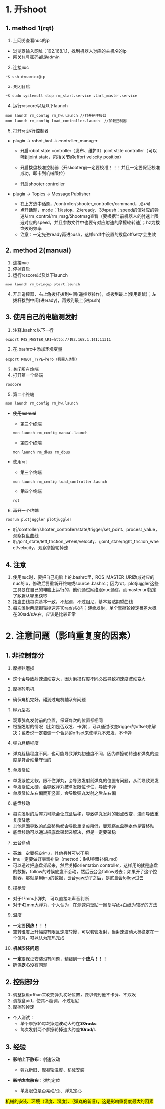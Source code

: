 # 1. 开shoot

## 1. method 1(rqt)

1. 上网关查看nuc的ip

- 浏览器输入网址：192.168.1.1，找到机器人对应的主机名的ip
- 网关帐号密码都是admin

2. 连接nuc

```
~$ ssh dynamicx@ip
```

3. 关闭自启

```
~$ sudo systemctl stop rm_start.service start_master.service
```

4. 运行roscore以及以下launch

```
mon launch rm_config rm_hw.launch //打开硬件接口
mon launch rm_config load_controller.launch  //加载控制器
```

5. 打开rqt运行控制器

- plugin -> robot_tool -> controller_manager

  - 开启robot state controller（发布、维护tf）joint state controller（可以听到joint state，包括关节的effort velocity position）

  - 开启拨盘校准控制器（开shooter前一定要校准！！！并且一定要保证校准成功，即卡到机械限位）

  - 开启shooter controller

- plugin -> Topics -> Message Publisher
  - 在上方选中话题，/controller/shooter_controller/command，点+号
  - 点开话题，mode：1为stop、2为ready、3为push；speed的值对应的弹速从rm_control/rm_msg/Shootmsg查看（要根据当前机器人的射速上限选对应的speed，并且参数文件中也要有对应射速的摩擦轮转速）；hz为拨盘拨的频率
  - 注意：一定先进ready再进push，这样urdf中设置的拨盘offset才会生效

## 2. method 2(manual)

1. 连接nuc
1. 停掉自启
1. 运行roscore以及以下launch

```
mon launch rm_bringup start.launch
```

4. 开启遥控器，右上角拨杆拨到中间(遥控器操作)，或拨到最上(使用键鼠)；左拨杆拨到中间(进ready)，再拨到最上(进push)

## 3. 使用自己的电脑测发射

1. 注释.bashrc以下一行

```
export ROS_MASTER_URI=http://192.168.1.101:11311
```

2. 在.bashrc中添加环境变量

```
export ROBOT_TYPE=hero（机器人类型）
```

3. 关闭所有终端
4. 打开第一个终端

```
roscore
```

5. 第二个终端

```
mon launch rm_config rm_hw.launch
```

- ~~使用manual~~

  - 第三个终端

  ~~~
  mon launch rm_config manual.launch
  ~~~

  - 第四个终端

  ~~~
  mon launch rm_dbus rm_dbus
  ~~~

- 使用rqt

  - 第三个终端

  ```
  mon launch rm_config load_controller.launch
  ```

  - 第四个终端

  ```
  rqt
  ```

6. 再开一个终端

```
rosrun plotjuggler plotjuggler
```

- 听/controller/shooter_controller/state/trigger/set_point、process_value，观察拨盘曲线
- 听/joint_state/left_friction_wheel/velocity、/joint_state/right_friction_wheel/velocity，观察摩擦轮掉速

## 4. 注意

1. 使用nuc时，要把自己电脑上的.bashrc里，ROS_MASTER_URI改成对应的nuc的ip，修改后要重新开终端或source .bashrc；因为rqt，plotjuggler这些工具是在自己的电脑上运行的，他们通过网络跟nuc通信，而master url指定了数据从哪里获取
2. 拨盘曲线每次基本一致，不超调、不过阻尼，基本紧贴期望曲线
3. 每次发射两摩擦轮掉速差10rad/s以内；连续发射，单个摩擦轮掉速极差大概在30rad/s左右，应该是比较正常

# 2. 注意问题（影响重复度的因素）

## 1. 非控制部分

1. 摩擦轮磨损

- 这个会导致射速波动变大，因为磨损程度不同必然导致初速度波动变大

2. 摩擦轮电机

- 确保电机完好，碰到过电机轴承有问题

3. 弹丸姿态

- 观察弹丸发射前的位置，保证每次的位置都相同
- 根据发射的情况（比如是否双发、卡弹），可以通过改变trigger的offset来解决；或者说一定要调一个合适的offset来使弹丸不双发、不卡弹

4. 弹丸粗糙程度

- 弹丸粗糙程度不同，也可能导致弹丸初速度不同，因为摩擦轮转速和弹丸的速度是符合动量守恒的

5. 单发限位

- 单发限位太软，限不住弹丸，会导致发射前弹丸的位置有问题，从而导致双发
- 单发限位太硬，会导致弹丸被单发限位卡住，导致卡弹
- 单发限位左右偏而非竖直，会导致弹丸发射之后左右偏

6. 底盘移动

- 每次发射的后座力可能会让底盘后移，导致弹丸发射的起点改变，进而导致重复度降低
- 其他原因导致的底盘移动都会导致重复度降低，要观察底盘确定他是否移动
- 底盘移动可以通过把底盘架起来解决，但是一定要架稳

7. 云台移动

- 英雄一定要标定imu，其他兵种可以不用
- imu一定要做好零飘补偿（method：IMU零飘补偿.md）
- 可以通过把底盘架起来，然后关掉orientation controller，这样用的就是底盘的数据，follow的时候底盘不会动，然后云台会follow过去；如果开了这个控制器，那就是用imu的数据，云台yaw动了之后，是底盘会follow过去

8. 撞枪管

- 对于17mm小弹丸，可以直接听声音判断
- 对于42mm大弹丸，个人认为：在测速内壁贴一圈复写纸+白纸为较好的方法

9. 温度

- 一定要**预热！！！**
- 空转温度上升幅度有限且速度较慢，可以套管发射，当射速波动大概稳定在一个值时，可以认为预热完成

10. **机械安装问题**

- **一定**要保证安装没有问题，精细到一个**垫片！！！**
- 确保**定心**没有问题

## 2. 控制部分

1. 调整拨盘offset来改变弹丸初始位置，要求调到他不卡弹、不双发
1. 调拨盘pid，使其不超调，不过阻尼
1. 摩擦轮掉速

- 个人测试：
  - 单个摩擦轮每次掉速波动大约在**30rad/s**
  - 每次发射两个摩擦轮掉速大约差**10rad/s**

## 3. 经验

- **影响上下散布**：射速波动
  - 弹丸新旧、摩擦轮温度、机械安装

- **影响左右散布**：弹丸定位
  - 单发限位是否晃动/歪、弹丸定心

<mark>机械的安装、环境（温度、湿度）、（弹丸的新旧），这是影响重复度最大的因素</mark>

